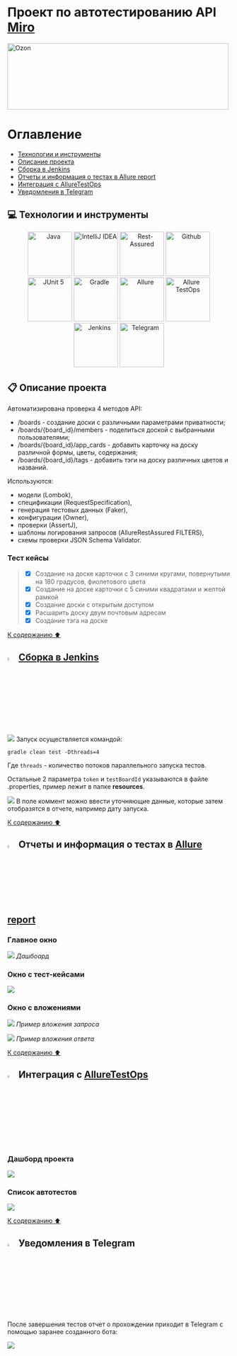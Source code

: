 # Проект по автотестированию API [Miro](https://developers.miro.com/reference/api-reference)
[<img alt="Ozon" height="150" src="https://raw.githubusercontent.com/Valentine1337/qa_guru_diplom_api/master/images/logo/miro.png" width="500"/>](https://miro.com/)

<a name="оглавление"></a>
# Оглавление
- [Технологии и инструменты](#computer-технологии-и-инструменты)
- [Описание проекта](#clipboard-описание-проекта)
- [Сборка в Jenkins](#-сборка-в-jenkins)
- [Отчеты и информация о тестах в Allure report](#-отчеты-и-информация-о-тестах-в-allure-report)
- [Интеграция с AllureTestOps](#-интеграция-с-alluretestops)
- [Уведомления в Telegram](#-уведомления-в-telegram)

## :computer: Технологии и инструменты
<p align="center">
<img height="100" title="Java" src="https://raw.githubusercontent.com/Valentine1337/qa_guru_diplom_uiAndMobile/master/images/logo/Java.svg" width="100"/>
<img height="100" title="IntelliJ IDEA" src="https://raw.githubusercontent.com/Valentine1337/qa_guru_diplom_uiAndMobile/master/images/logo/Idea.svg" width="100"/>
<img height="100" title="Rest-Assured" src="https://raw.githubusercontent.com/Valentine1337/qa_guru_diplom_api/master/images/logo/rest-assured-logo.svg" width="100"/>
<img height="100" title="Github" src="https://raw.githubusercontent.com/Valentine1337/qa_guru_diplom_uiAndMobile/master/images/logo/GitHub.svg" width="100"/>
<img height="100" title="JUnit 5" src="https://raw.githubusercontent.com/Valentine1337/qa_guru_diplom_uiAndMobile/master/images/logo/Junit5.svg" width="100"/>
<img height="100" title="Gradle" src="https://raw.githubusercontent.com/Valentine1337/qa_guru_diplom_uiAndMobile/master/images/logo/Gradle.svg" width="100"/>
<img height="100" title="Allure" src="https://raw.githubusercontent.com/Valentine1337/qa_guru_diplom_uiAndMobile/master/images/logo/Allure.svg" width="100"/>
<img height="100" title="Allure TestOps" src="https://raw.githubusercontent.com/Valentine1337/qa_guru_diplom_uiAndMobile/master/images/logo/Allure_EE.svg" width="100"/>
<img height="100" title="Jenkins" src="https://raw.githubusercontent.com/Valentine1337/qa_guru_diplom_uiAndMobile/master/images/logo/Jenkins.svg" width="100"/>
<img height="100" title="Telegram" src="https://raw.githubusercontent.com/Valentine1337/qa_guru_diplom_uiAndMobile/master/images/logo/Telegram.svg" width="100"/>
</p>

<a name="описание"></a>
## :clipboard: Описание проекта
Автоматизирована проверка 4 методов API:
- /boards - создание доски с различными параметрами приватности;
- /boards/{board_id}/members - поделиться доской с выбранными пользователями;
- /boards/{board_id}/app_cards - добавить карточку на доску различной формы, цветы, содержания;
- /boards/{board_id}/tags - добавить тэги на доску различных цветов и названий.

Используются:
- модели (Lombok),
- спецификации (RequestSpecification),
- генерация тестовых данных (Faker),
- конфигурации (Owner),
- проверки (AssertJ),
- шаблоны логирования запросов (AllureRestAssured FILTERS),
- схемы проверки JSON Schema Validator.

### Тест кейсы
>- [x] Создание на доске карточки с 3 синими кругами, повернутыми на 180 градусов, фиолетового цвета
>- [x] Создание на доске карточки с 5 синими квадратами и желтой рамкой
>- [x] Создание доски с открытым доступом
>- [x] Расшарить доску двум почтовым адресам
>- [x] Создание тэга на доске

[К содержанию ⬆](#содержание)
## <img width="4%" title="Jenkins" src="https://raw.githubusercontent.com/Valentine1337/qa_guru_diplom_uiAndMobile/master/images/logo/Jenkins.svg"> [Сборка в Jenkins](https://jenkins.autotests.cloud/job/011_Diplom_Miro_API/)
![](images/screenshots/jenkins.jpg)
Запуск осуществляется командой:
```
gradle clean test -Dthreads=4
```
Где `threads` - количество потоков параллельного запуска тестов.

Остальные 2 параметра `token` и `testBoardId` указываются в файле .properties, пример лежит в папке **resources**.

![](images/screenshots/jenkins2.jpg)
В поле коммент можно ввести уточняющие данные, которые затем отобразятся в отчете, например дату запуска.

[К содержанию ⬆](#содержание)

## <img width="4%" title="Jenkins" src="https://raw.githubusercontent.com/Valentine1337/qa_guru_diplom_uiAndMobile/master/images/logo/Allure.svg"> Отчеты и информация о тестах в [Allure report](https://jenkins.autotests.cloud/job/011_Diplom_Miro_API/allure/)

### Главное окно

![](images/screenshots/allure.jpg)
_Дашбоард_

### Окно с тест-кейсами

![](images/screenshots/allure2.jpg)

### Окно с вложениями

![](images/screenshots/request_allure.jpg)
_Пример вложения запроса_

![](images/screenshots/response_allure.jpg)
_Пример вложения ответа_

[К содержанию ⬆](#содержание)

## <img width="4%" title="Jenkins" src="https://raw.githubusercontent.com/Valentine1337/qa_guru_diplom_uiAndMobile/master/images/logo/Allure_EE.svg"> Интеграция с [AllureTestOps](https://allure.autotests.cloud/project/1365/dashboards)

### Дашборд проекта

![](images/screenshots/allure_ee.jpg)

### Список автотестов
![](images/screenshots/allure_ee2.jpg)

[К содержанию ⬆](#содержание)

## <img width="4%" title="Jenkins" src="https://raw.githubusercontent.com/Valentine1337/qa_guru_diplom_uiAndMobile/master/images/logo/Telegram.svg"> Уведомления в Telegram

После завершения тестов отчет о прохождении приходит в Telegram с помощью заранее созданного бота:

![](images/screenshots/telegram_bot.jpg)